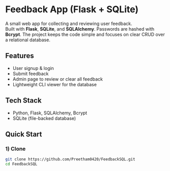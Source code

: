# Feedback App (Flask + SQLite)

A small web app for collecting and reviewing user feedback.  
Built with **Flask**, **SQLite**, and **SQLAlchemy**. Passwords are hashed with **Bcrypt**. The project keeps the code simple and focuses on clear CRUD over a relational database.

## Features
- User signup & login
- Submit feedback
- Admin page to review or clear all feedback
- Lightweight CLI viewer for the database

## Tech Stack
- Python, Flask, SQLAlchemy, Bcrypt
- SQLite (file-backed database)

## Quick Start

### 1) Clone
```bash
git clone https://github.com/Preetham0420/FeedbackSQL.git
cd FeedbackSQL
